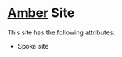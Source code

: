 # [Amber](https://en.wikipedia.org/wiki/Amber_(color)) Site

This site has the following attributes:
* Spoke site
